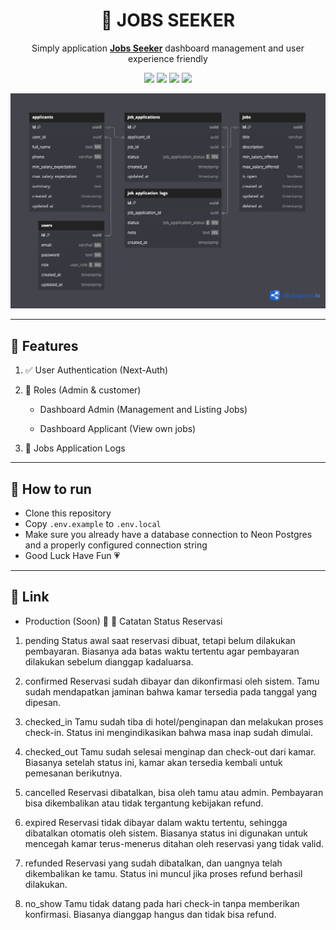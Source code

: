 <h1 align="center">👜 JOBS SEEKER</h1>
<p align="center">Simply application <b><u>Jobs Seeker</u></b> dashboard management and user experience friendly</p>
<p align="center">
<img src="https://img.shields.io/badge/next%20js-000000?style=for-the-badge&logo=nextdotjs&logoColor=white" />
<img src="https://img.shields.io/badge/drizzle-C5F74F?style=for-the-badge&logo=drizzle&logoColor=black" />
<img src="https://img.shields.io/badge/PostgreSQL-316192?style=for-the-badge&logo=postgresql&logoColor=white" />
<img src="https://img.shields.io/badge/shadcn%2Fui-000000?style=for-the-badge&logo=shadcnui&logoColor=white" />
</p>
<p align="center">
<a href="https://dbdiagram.io/d/fullstack-nextjs-682bfd4e1227bdcb4e112e71" target="_blank">
<img src="./fullstack-nextjs.png" width="600" />
</a>
</p>

---

## 🚀 Features

<ol>
    <li>
        <p>✅ User Authentication (Next-Auth)</p>
    </li>
    <li>
        <p>👤 Roles (Admin & customer)</p>
        <ul>
            <li><p>Dashboard Admin (Management and Listing Jobs)</p></li>
            <li><p>Dashboard Applicant (View own jobs)</p></li>
        </ul>
    </li>
    <li><p>🔔 Jobs Application Logs</p></li>
</ol>

---

## 🏃 How to run

- Clone this repository
- Copy `.env.example` to `.env.local`
- Make sure you already have a database connection to Neon Postgres and a properly configured connection string
- Good Luck Have Fun 💗

---

## 🔗 Link

- Production (Soon) 🚀
  📘 Catatan Status Reservasi

1. pending
   Status awal saat reservasi dibuat, tetapi belum dilakukan pembayaran.
   Biasanya ada batas waktu tertentu agar pembayaran dilakukan sebelum dianggap kadaluarsa.

2. confirmed
   Reservasi sudah dibayar dan dikonfirmasi oleh sistem.
   Tamu sudah mendapatkan jaminan bahwa kamar tersedia pada tanggal yang dipesan.

3. checked_in
   Tamu sudah tiba di hotel/penginapan dan melakukan proses check-in.
   Status ini mengindikasikan bahwa masa inap sudah dimulai.

4. checked_out
   Tamu sudah selesai menginap dan check-out dari kamar.
   Biasanya setelah status ini, kamar akan tersedia kembali untuk pemesanan berikutnya.

5. cancelled
   Reservasi dibatalkan, bisa oleh tamu atau admin.
   Pembayaran bisa dikembalikan atau tidak tergantung kebijakan refund.

6. expired
   Reservasi tidak dibayar dalam waktu tertentu, sehingga dibatalkan otomatis oleh sistem.
   Biasanya status ini digunakan untuk mencegah kamar terus-menerus ditahan oleh reservasi yang tidak valid.

7. refunded
   Reservasi yang sudah dibatalkan, dan uangnya telah dikembalikan ke tamu.
   Status ini muncul jika proses refund berhasil dilakukan.

8. no_show
   Tamu tidak datang pada hari check-in tanpa memberikan konfirmasi.
   Biasanya dianggap hangus dan tidak bisa refund.
